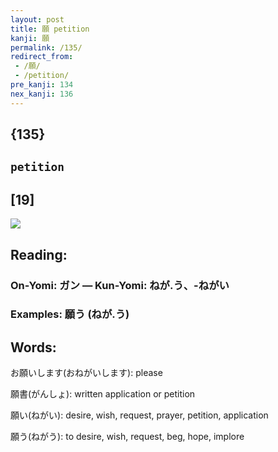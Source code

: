 ```yaml
---
layout: post
title: 願 petition
kanji: 願
permalink: /135/
redirect_from:
 - /願/
 - /petition/
pre_kanji: 134
nex_kanji: 136
---
```


## {135}

## `petition`

## [19]

<div class="stroke"><img src="E9A198.png" /></div>

## Reading:

### On-Yomi: ガン &mdash; Kun-Yomi: ねが.う、-ねがい

### Examples: 願う (ねが.う)

## Words:

お願いします(おねがいします): please

願書(がんしょ): written application or petition

願い(ねがい): desire, wish, request, prayer, petition, application

願う(ねがう): to desire, wish, request, beg, hope, implore
